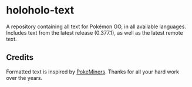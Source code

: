 # holoholo-text
A repository containing all text for Pokémon GO, in all available languages.  
Includes text from the latest release (0.377.1), as well as the latest remote text.

## Credits
Formatted text is inspired by [PokeMiners](https://github.com/PokeMiners). Thanks for all your hard work over the years.